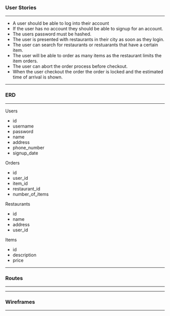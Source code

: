 ### User Stories

---
- A user should be able to log into their account
- If the user has no account they should be able to signup for an account.
- The users password must be hashed.
- The user is presented with restaurants in their city as soon as they login.
- The user can search for restaurants or restuarants that have a certain item.
- The user will be able to order as many items as the restaurant limits the item orders.
- The user can abort the order process before checkout.
- When the user checkout the order the order is locked and the estimated time of arrival is shown.



---

### ERD

---
Users
- id
- username
- password
- name
- address
- phone_number
- signup_date

Orders
- id 
- user_id
- item_id
- restaurant_id
- number_of_items

Restaurants
- id
- name
- address
- user_id

Items
- id
- description
- price

---

### Routes

---


---

### Wireframes

---